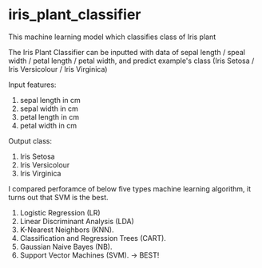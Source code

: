 # iris_plant_classifier
This machine learning model which classifies class of Iris plant

The Iris Plant Classifier can be inputted with data of sepal length / speal width / petal length / petal width, and predict example's class (Iris Setosa / Iris Versicolour / Iris Virginica)

Input features:
1. sepal length in cm
2. sepal width in cm
3. petal length in cm
4. petal width in cm

Output class:
1. Iris Setosa
2.  Iris Versicolour
3.  Iris Virginica

I compared perforamce of below five types machine learning algorithm, it turns out that SVM is the best.
1. Logistic Regression (LR)
2. Linear Discriminant Analysis (LDA)
3. K-Nearest Neighbors (KNN).
4. Classification and Regression Trees (CART).
5. Gaussian Naive Bayes (NB).
6. Support Vector Machines (SVM). -> BEST!
